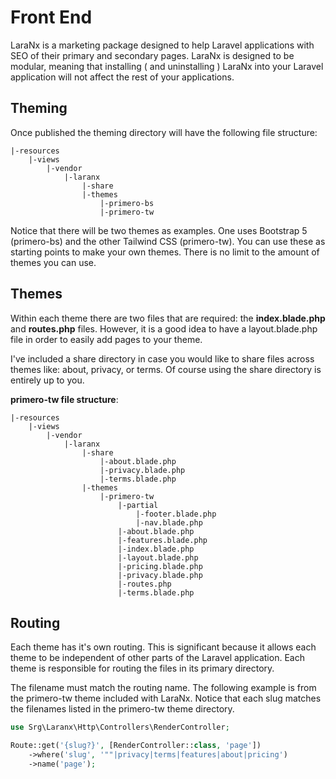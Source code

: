# Front End
LaraNx is a marketing package designed to help Laravel applications with SEO of their primary and secondary
pages.  LaraNx is designed to be modular,  meaning that installing ( and uninstalling ) LaraNx into your Laravel application will 
not affect the rest of your applications.  
 

## Theming
Once published the theming directory will have the following file structure:
```
|-resources
    |-views
        |-vendor
            |-laranx
                |-share
                |-themes
                    |-primero-bs
                    |-primero-tw
```
Notice that there will be two themes as examples. One uses Bootstrap 5 (primero-bs) and the other Tailwind CSS 
(primero-tw).  You can use these as starting points to make your own themes.  There is no limit to the amount 
of themes you can use.

## Themes
Within each theme there are two files that are required: the **index.blade.php** and **routes.php** files.  However, it is a 
good idea to have a layout.blade.php file in order to easily add pages to your theme.

I've included a share directory in case you would like to share files across themes like: about, privacy, or terms.  Of course using the share directory is entirely up to you.  

**primero-tw file structure**:
```
|-resources
    |-views
        |-vendor
            |-laranx
                |-share
                    |-about.blade.php
                    |-privacy.blade.php
                    |-terms.blade.php
                |-themes
                    |-primero-tw
                        |-partial
                            |-footer.blade.php
                            |-nav.blade.php
                        |-about.blade.php
                        |-features.blade.php
                        |-index.blade.php
                        |-layout.blade.php
                        |-pricing.blade.php
                        |-privacy.blade.php
                        |-routes.php
                        |-terms.blade.php
```

## Routing
Each theme has it's own routing.  This is significant because it allows each theme to be independent 
of other parts of the Laravel application.  Each theme is responsible for routing the files in its primary
directory.

The filename must match the routing name.  The following example is from the primero-tw theme included with LaraNx. 
Notice that each slug matches the filenames listed in the primero-tw theme directory.
```php
use Srg\Laranx\Http\Controllers\RenderController;

Route::get('{slug?}', [RenderController::class, 'page'])
    ->where('slug', '""|privacy|terms|features|about|pricing')
    ->name('page');
```
